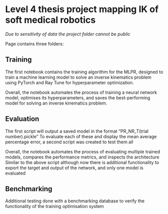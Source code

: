 # Level 4 thesis project mapping IK of soft medical robotics


*Due to sensitivity of data the project folder cannot be public*

Page contains three folders:

## Training

The first notebook contains the training algorithm for the MLPR, designed to train a machine learning model to solve an inverse kinematics problem using PyTorch and Ray Tune for hyperparameter optimization.

Overall, the notebook automates the process of training a neural network model, optimises its hyperparameters, and saves the best-performing model for solving an inverse kinematics problem.

## Evaluation

The first script will output a saved model in the format “PR_NR_T(trial number).pickle”
To evaluate each of these and display the mean average percentage error, a second script was created to test them all

Overall, the notebook automates the process of evaluating multiple trained models, compares the performance metrics, and inspects the architecture
Similar to the above script although now there is additional functionality to export the target and output of the network, and only one model is evaluated

## Benchmarking 

Additional testing done with a benchmarking database to verify the functionality of the training optimisation system
